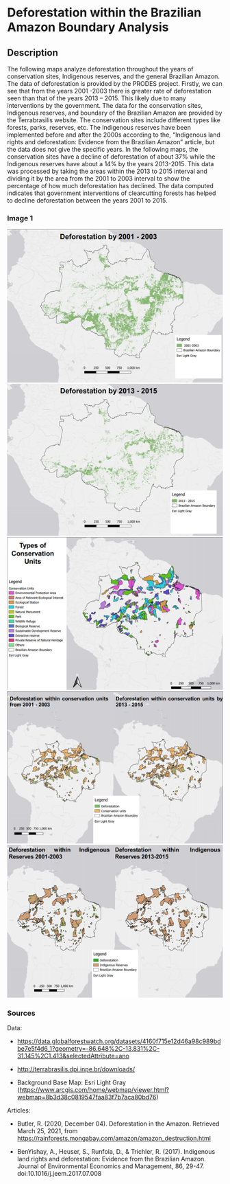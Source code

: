 # Deforestation within the Brazilian Amazon Boundary Analysis
## Description

The following maps analyze deforestation throughout the years of conservation sites, Indigenous reserves, and the general Brazilian Amazon. The data of deforestation is provided by the PRODES project. Firstly, we can see that from the years 2001 -2003 there is greater rate of deforestation seen than that of the years 2013 – 2015. This likely due to many interventions by the government. The data for the conservation sites, Indigenous reserves, and boundary of the Brazilian Amazon are provided by the Terrabrasilis website. The conservation sites include different types like forests, parks, reserves, etc. The Indigenous reserves have been implemented before and after the 2000s according to the, “Indigenous land rights and deforestation: Evidence from the Brazilian Amazon” article, but the data does not give the specific years. In the following maps, the conservation sites have a decline of deforestation of about 37% while the Indigenous reserves have about a 14% by the years 2013-2015. This data was processed by taking the areas within the 2013 to 2015 interval and dividing it by the area from the 2001 to 2003 interval to show the percentage of how much deforestation has declined. The data computed indicates that government interventions of clearcutting forests has helped to decline deforestation between the years 2001 to 2015. 

### Image 1
<img src="Project1_image1.png?raw=true"/>
<img src="Project1_image2.png?raw=true"/>
<img src="Project1_image2.5.png?raw=true"/>
<img src="Project1_image3.png?raw=true"/>
<img src="Project1_image4.png?raw=true"/>

### Sources

Data: 
-	https://data.globalforestwatch.org/datasets/4160f715e12d46a98c989bdbe7e5f4d6_1?geometry=-86.648%2C-13.831%2C-31.145%2C1.413&selectedAttribute=ano

-	http://terrabrasilis.dpi.inpe.br/downloads/

-	Background Base Map: Esri Light Gray (https://www.arcgis.com/home/webmap/viewer.html?webmap=8b3d38c0819547faa83f7b7aca80bd76)

Articles:
-	Butler, R. (2020, December 04). Deforestation in the Amazon. Retrieved March 25, 2021, from https://rainforests.mongabay.com/amazon/amazon_destruction.html

-	BenYishay, A., Heuser, S., Runfola, D., & Trichler, R. (2017). Indigenous land rights and deforestation: Evidence from the Brazilian Amazon. Journal of Environmental Economics and Management, 86, 29-47. doi:10.1016/j.jeem.2017.07.008

